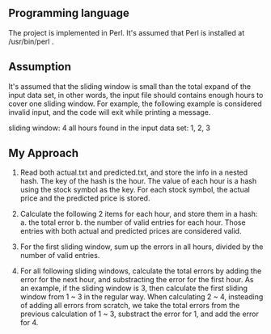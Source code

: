 ## Programming language

The project is implemented in Perl.  It's assumed that Perl is installed at /usr/bin/perl .


## Assumption

It's assumed that the sliding window is	small than the total expand of the input data set, in other words, the input file should contains enough hours to cover one sliding window.  For example, the following example is considered invalid input, and the code will exit while printing a message.

sliding window: 4
all hours found in the input data set: 1, 2, 3


## My Approach

1) Read both actual.txt and predicted.txt, and store the info in a nested hash.  The key of the hash is the hour.  The value of each hour is a hash using the stock symbol as the key.  For each stock symbol, the actual price and the predicted price is stored.

2) Calculate the following 2 items for each hour, and store them in a hash:
a. the total error
b. the number of valid entries for each hour.  Those entries with both actual and predicted prices are considered valid.


3) For the first sliding window, sum up the errors in all hours, divided by the number of valid entries.

4) For all following sliding windows, calculate the total errors by adding the error for the next hour, and substracting the error for the first hour.  As an example, if the sliding window is 3, then calculate the first sliding window from 1 ~ 3 in the regular way.  When calculating 2 ~ 4, insteading of adding all errors from scratch, we take the total errors from the previous calculation of 1 ~ 3, substract the error for 1, and add the error for 4.
